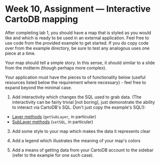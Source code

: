 # Week 10, Assignment — Interactive CartoDB mapping

After completing lab 1, you should have a map that is styled as you
would like and which is ready to be used in an external application.
Feel free to use code from the provided example to get started. If you
do copy code over from the example directory, be sure to test any analogous
uses one piece at a time.


Your map should tell a simple story. In this sense, it should similar to
a slide from the midterm (though perhaps more complex).

Your application must  have the pieces to of functionality below
(useful resources listed below the requirement where necessary) -
feel free to expand beyond the minimal case.

1. Add interactivity which changes the SQL used to grab data. (The
   interactivity can be fairly trivial [not boring], just demonstrate
   the ability to interact via CartoDB's SQL. Don't just copy the
   example's SQL!):
  - [Layer methods](http://docs.cartodb.com/cartodb-platform/cartodb-js/api-methods/#cartodbcartodblayer) (`getSubLayer`, in particular)
  - [SubLayer methods](http://docs.cartodb.com/cartodb-platform/cartodb-js/api-methods/#cartodbcartodbsublayer) (`setSQL`, in particular)

<!-- 2. Customize a popup window which neatly displays a few pieces of
   information and uses at least one bootstrap class. There are
   two strategies for doing this:
  1. Writing the HTML for your info window in the cartodb web application
  OR
  2. [custom interaction through JS](http://docs.cartodb.com/tutorials/custom_interactivity/) -->

3. Add some style to your map which makes the data it represents clear

4. Add a legend which illustrates the meaning of your map's colors

5. Add a means of getting data from your CartoDB account to the sidebar
   (refer to the example for one such case).
